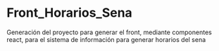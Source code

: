 # Front_Horarios_Sena
Generación del proyecto para generar el front, mediante componentes react, para el sistema de información para generar horarios del sena
